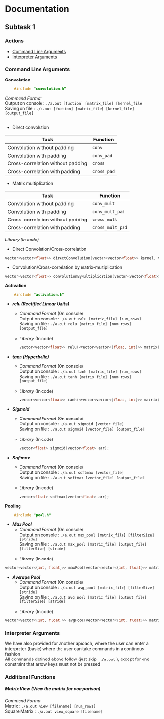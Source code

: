 # Documentation
## Subtask 1

### Actions
  - [Command Line Arguments](#command-line-arguments)
  - [Interpreter Arguments](#interpreter-arguments)

### Command Line Arguments

**Convolution**<br>

```cpp
    #include "convolution.h"
```

_Command Format_ <br>
Output on console : `./a.out [fuction] [matrix_file] [kernel_file]` <br>
Saving on file : `./a.out [fuction] [matrix_file] [kernel_file] [output_file]` <br><br>
- Direct convolution

Task | Function
------------ | -------------
Convolution without padding | ```conv```
Convolution with padding | ```conv_pad```
Cross-correlation without padding | ```cross```
Cross-correlation with padding | ```cross_pad```


- Matrix multiplication

Task | Function
------------ | -------------
Convolution without padding | ```conv_mult```
Convolution with padding | ```conv_mult_pad```
Cross-correlation without padding | ```cross_mult```
Cross-correlation with padding | ```cross_mult_pad```


_Library (In code)_

- Direct Convolution/Cross-correlation

```cpp
vector<vector<float>> directConvolution(vector<vector<float>> kernel, vector<vector<float>> matrix, bool convolution, bool padding=false)
```

 - Convolution/Cross-correlation by matrix-multiplication

```cpp
vector<vector<float>> convolutionByMultiplication(vector<vector<float>> kernel, vector<vector<float>> matrix, bool convolution, bool padding=false)
```


**Activation**<br>

```cpp
    #include "activation.h"
```

- ***relu (Rectified Linear Units)***<br>
    - _Command Format_ (On console) <br>
        Output on console : `./a.out relu [matrix_file] [num_rows]` <br>
        Saving on file : `./a.out relu [matrix_file] [num_rows] [output_file]` <br><br>
    -  _Library_ (In code)<br>
        ```cpp
        vector<vector<float>> relu(<vector<vector<{float, int}>> matrix);
        ```

- ***tanh (Hyperbolic)***
    - _Command Format_ (On console) <br>
        Output on console : `./a.out tanh [matrix_file] [num_rows]` <br>
        Saving on file : `./a.out tanh [matrix_file] [num_rows] [output_file]` <br><br>
    -  _Library_ (In code)<br>
        ```cpp
        vector<vector<float>> tanh(<vector<vector<{float, int}>> matrix);
        ```

- ***Sigmoid***
    - _Command Format_ (On console) <br>
        Output on console : `./a.out sigmoid [vector_file]` <br>
        Saving on file : `./a.out sigmoid [vector_file] [output_file]` <br><br>
    -  _Library_ (In code)<br>
        ```cpp
        vector<float> sigmoid(vector<float> arr);
        ```

- ***Softmax***
    - _Command Format_ (On console) <br>
        Output on console : `./a.out softmax [vector_file]` <br>
        Saving on file : `./a.out softmax [vector_file] [output_file]` <br><br>
    -  _Library_ (In code)<br>
        ```cpp
        vector<float> softmax(vector<float> arr);
        ```

**Pooling**
```cpp
    #include "pool.h"
```

- ***Max Pool***<br>
    - _Command Format_ (On console) <br>
        Output on console : `./a.out max_pool [matrix_file] [filterSize] [stride]` <br>
        Saving on file : `./a.out max_pool [matrix_file] [output_file] [filterSize] [stride]` <br><br>
    -  _Library_ (In code)

```cpp
vector<vector<{int, float}>> maxPool(vector<vector<{int, float}>> matrix, int filterSize = 2, int stride = 2 );
```

- ***Average Pool***
    - _Command Format_ (On console) <br>
        Output on console : `./a.out avg_pool [matrix_file] [filterSize] [stride]` <br>
        Saving on file : `./a.out avg_pool [matrix_file] [output_file] [filterSize] [stride]` <br><br>
    -  _Library_ (In code)

```cpp
vector<vector<{int, float}>> avgPool(vector<vector<{int, float}>> matrix, int filterSize = 2, int stride = 2 );
```


### Interpreter Arguments
   We have also provided for another aproach, where the user can enter a interpreter (basic) where the user can take commands in a continous fashion <br>
   All commands defined above follow (just skip ` ./a.out`
    ), except for one constraint that arrow keys must not be pressed

### Additional Functions

##### **Matrix View**  (View the matrix for comparison)<br>

_Command Format_ <br>
    Matrix :  `./a.out view [filename] [num_rows]` <br>
    Square Matrix :  `./a.out view_square [filename]`


